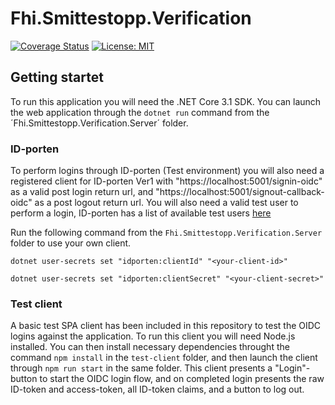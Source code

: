 # Fhi.Smittestopp.Verification
[![Coverage Status](https://coveralls.io/repos/github/folkehelseinstituttet/Fhi.Smittestopp.Verification/badge.svg?branch=main)](https://coveralls.io/github/folkehelseinstituttet/Fhi.Smittestopp.Verification?branch=main) [![License: MIT](https://img.shields.io/badge/License-MIT-brightgreen.svg)](LICENSE)

## Getting startet

To run this application you will need the .NET Core 3.1 SDK. You can launch the web application through the `dotnet run` command from the ´Fhi.Smittestopp.Verification.Server´ folder.

### ID-porten

To perform logins through ID-porten (Test environment) you will also need a registered client for ID-porten Ver1 with "https://localhost:5001/signin-oidc" as a valid post login return url, and "https://localhost:5001/signout-callback-oidc" as a post logout return url. You will also need a valid test user to perform a login, ID-porten has a list of available test users [here](https://difi.github.io/felleslosninger/idporten_testbrukere.html)

Run the following command from the `Fhi.Smittestopp.Verification.Server` folder to use your own client.

`dotnet user-secrets set "idporten:clientId" "<your-client-id>"`

`dotnet user-secrets set "idporten:clientSecret" "<your-client-secret>"`

### Test client

A basic test SPA client has been included in this repository to test the OIDC logins against the application. To run this client you will need Node.js installed. You can then install necessary dependencies throught the command `npm install` in the `test-client` folder, and then launch the client through `npm run start` in the same folder. This client presents a "Login"-button to start the OIDC login flow, and on completed login presents the raw ID-token and access-token, all ID-token claims, and a button to log out.
